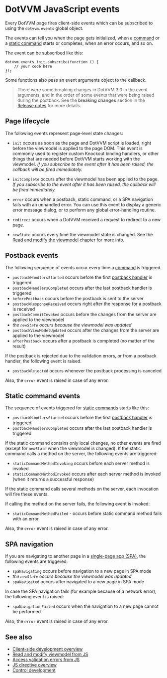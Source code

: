 # DotVVM JavaScript events

Every DotVVM page fires client-side events which can be subscribed to using the `dotvvm.events` global object. 

The events can tell you when the page gets initialized, when a [command](~/pages/concepts/respond-to-user-actions/commands) or a  [static command](~/pages/concepts/respond-to-user-actions/static-commands) starts or completes, when an error occurs, and so on.

The event can be subscribed like this:

```JS
dotvvm.events.init.subscribe(function () {
    // your code here
});
```

Some functions also pass an event arguments object to the callback.

> There were some breaking changes in DotVVM 3.0 in the event arguments, and in the order of some events that were being raised during the postback. See the **breaking changes** section in the [Release notes](https://github.com/riganti/dotvvm/releases/tag/v3.0) for more details.

## Page lifecycle

The following events represent page-level state changes:

* `init` occurs as soon as the page and DotVVM script is loaded, right before the viewmodel is applied to the page DOM. This event is commonly used to register custom Knockout binding handlers, or other things that are needed before DotVVM starts working with the viewmodel. _If you subscribe to the event after it has been raised, the callback will be fired immediately._ 

* `initComplete` occurs after the viewmodel has been applied to the page. _If you subscribe to the event after it has been raised, the callback will be fired immediately._ 

* `error` occurs when a postback, static command, or a SPA navigation fails with an unhandled error. You can use this event to display a generic error message dialog, or to perform any global error-handling routine.

* `redirect` occurs when a DotVVM received a request to redirect to a new page. 

* `newState` occurs every time the viewmodel state is changed. See the [Read and modify the viewmodel](read-and-modify-viewmodel-from-js) chapter for more info.

## Postback events

The following sequence of events occur every time a [command](~/pages/concepts/respond-to-user-actions/commands) is triggered.

* `postbackHandlersStarted` occurs before the first [postback handler](~/pages/concepts/respond-to-user-actions/postback-handlers) is triggered
* `postbackHandlersCompleted` occurs after the last postback handler is triggered
* `beforePostback` occurs before the postback is sent to the server
* `postbackResponseReceived` occurs right after the response for a postback is received
* `postbackCommitInvoked` occurs before the changes from the server are applied to the viewmodel
* _the `newState` occurs because the viewmodel was updated_
* `postbackViewModelUpdated` occurs after the changes from the server are applied to the viewmodel
* `afterPostback` occurs after a postback is completed (no matter of the result)

If the postback is rejected due to the validation errors, or from a postback handler, the following event is raised.

* `postbackRejected` occurs whenever the postback processing is canceled

Also, the `error` event is raised in case of any error.

## Static command events

The sequence of events triggered for [static commands](~/pages/concepts/respond-to-user-actions/static-commands) starts like this:

* `postbackHandlersStarted` occurs before the first [postback handler](~/pages/concepts/respond-to-user-actions/postback-handlers) is triggered
* `postbackHandlersCompleted` occurs after the last postback handler is triggered

If the static command contains only local changes, no other events are fired (except for `newState` when the viewmodel is changed). If the static command calls a method on the server, the following events are triggered:

* `staticCommandMethodInvoking` occurs before each server method is invoked
* `staticCommandMethodInvoked` occurs after each server method is invoked (when it returns a successful response)

If the static command calls several methods on the server, each invocation will fire these events.

If calling the method on the server fails, the following event is invoked:

* `staticCommandMethodFailed` - occurs before static command method fails with an error

Also, the `error` event is raised in case of any error.

## SPA navigation

If you are navigating to another page in a [single-page app (SPA)](~/pages/concepts/layout/single-page-applications-spa), the following events are triggered:

* `spaNavigating` occurs before navigation to a new page in SPA mode
* _the `newState` occurs because the viewmodel was updated_
* `spaNavigated` occurs after navigated to a new page in SPA mode

In case the SPA navigation fails (for example because of a network error), the following event is raised:

* `spaNavigationFailed` occurs when the navigation to a new page cannot be performed

Also, the `error` event is raised in case of any error.

## See also

* [Client-side development overview](overview)
* [Read and modify viewmodel from JS](read-and-modify-viewmodel-from-js)
* [Access validation errors from JS](access-validation-errors-from-js)
* [JS directive overview](js-directive/overview)
* [Control development](~/pages/concepts/control-development/overview)